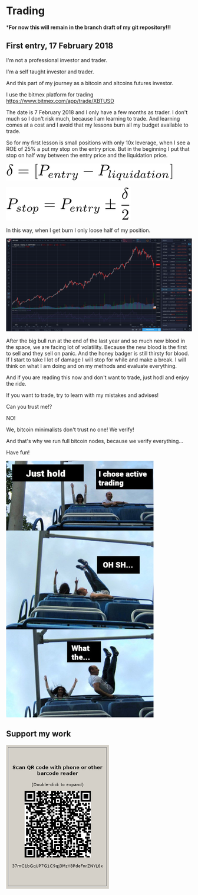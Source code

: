 # Trading

***For now this will remain in  the branch draft of my git repository!!!**

## First entry, 17 February 2018

I'm not a professional investor and trader. 

I'm a self taught investor and trader. 

And this part of my journey as a bitcoin and altcoins futures investor.

I use the bitmex platform for trading https://www.bitmex.com/app/trade/XBTUSD

The date is 7 February 2018 and I only have a few months as trader. I don't much so I don't risk much, because I am learning to trade. And learning comes at a cost and I avoid that my lessons burn all my budget available to trade.

So for my first lesson is small positions with only 10x leverage, when I see a ROE of 25% a put my stop on the entry price. But in the beginning I put that stop on half way between the entry price and the liquidation price. 


![alt text](https://github.com/InserirAquiNome/crypto/blob/master/static/image/trading1.png "Logo Title Text 1")

![alt text](https://github.com/InserirAquiNome/crypto/blob/master/static/image/trading2.png "Logo Title Text 1")

In this way, when I get burn I only loose half of my position. 

![alt text](https://github.com/InserirAquiNome/crypto/blob/master/static/image/trading3.png "Logo Title Text 1")

After the big bull run at the end of the last year and so much new blood in the space, we are facing lot of volatility. Because the new blood is the first to sell and they sell on panic. And the honey badger is still thirsty for blood. If I start to take I lot of damage I will stop for while and make a break. I will think on what I am doing and on my methods and evaluate everything. 

And if you are reading this now and don't want to trade, just hodl and enjoy the ride.

If you want to trade, try to learn with my mistakes and advises!

Can you trust me!?

NO!

We, bitcoin minimalists don't trust no one! We verify!

And that's why we run full bitcoin nodes, because we verify everything...

Have fun!

![alt text](https://github.com/InserirAquiNome/crypto/blob/master/static/image/trading4.jpg "Logo Title Text 1")


## Support my work

![alt text](https://github.com/InserirAquiNome/crypto/blob/master/static/image/donate.png "Logo Title Text 1")
